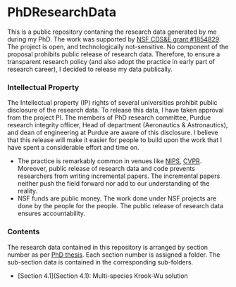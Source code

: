 # PhDResearchData

This is a public repository contaning the research data generated by me during my PhD. The work was supported by [NSF CDS&E grant #1854829](https://www.nsf.gov/awardsearch/showAward?AWD_ID=1854829). The project is open, and technologically not-sensitive. No component of the proposal prohibits public release of research data. Therefore, to ensure a transparent research policy (and also adopt the practice in early part of research career), I decided to release my data publically. 

### Intellectual Property 

The Intellectual property (IP) rights of several universities prohibit public disclosure of the research data. To release this data, I have taken approval from the project PI. The members of PhD research committee, Purdue research integrity officer, Head of department (Aeronautics & Astronautics), and dean of engineering at Purdue are aware of this disclosure. I believe that this release will make it easier for people to build upon the work that I have spent a considerable effort and time on. 
- The practice is remarkably common in venues like [NIPS](https://nips.cc/Conferences/2020/PaperInformation/CodeSubmissionPolicy), [CVPR](http://cvpr2020.thecvf.com/submission/main-conference/author-guidelines). Moreover, public release of research data and code prevents researchers from writing incremental papers. The incremental papers neither push the field forward nor add to our understanding of the reality.
- NSF funds are public money. The work done under NSF projects are done by the people for the people. The public release of research data ensures accountability.

### Contents

The research data contained in this repository is arranged by section number as per [PhD thesis](PhDThesis.pdf). Each section number is assigned a folder. The sub-section data is contained in the corresponding sub-folders.

- [Section 4.1](Section 4.1): Multi-species Krook-Wu solution
